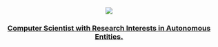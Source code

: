 
<h1  align="center">
<a  href="https://git.io/typing-svg">
<img  src="https://readme-typing-svg.herokuapp.com?size=27&center=true&vCenter=true&lines=👋🏾,+Morayo+here.+;Have+a+look+around.">

</h1>
<h3 align="center">Computer Scientist with Research Interests in Autonomous Entities. </h3>

<!--

copy this line once stat is significant
|![](https://github-profile-summary-cards.vercel.app/api/cards/stats?username=moraskool&theme=apprentice)|![](https://github-profile-summary-cards.vercel.app/api/cards/repos-per-language?username=moraskool&theme=apprentice)|![](https://github-profile-summary-cards.vercel.app/api/cards/most-commit-language?username=moraskool&theme=apprentice)|
|-----|------|------|

**moraskool/moraskool** is a ✨ _special_ ✨ repository because its `README.md` (this file) appears on your GitHub profile.

Here are some ideas to get you started:

- 🔭 I’m currently working on ...
- 🌱 I’m currently learning ...
- 👯 I’m looking to collaborate on ...
- 🤔 I’m looking for help with ...
- 💬 Ask me about ...
- 📫 How to reach me: ...
- 😄 Pronouns: ...
- ⚡ Fun fact: ...
-->
